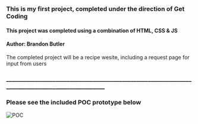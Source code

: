 ### This is my first project, completed under the direction of Get Coding
#### This project was completed using a combination of HTML, CSS & JS 

#### Author: Brandon Butler

The completed project will be a recipe wesite, including a request page for input from users

### __________________________________________________________________________________________________
### Please see the included POC prototype below

![POC](https://github.com/BrandonButler123/Tutorial1/blob/main/website1POC.jpg)